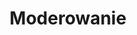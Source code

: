 ---
title: Moderowanie
welcome: "W ramach projektu “Learning Circles in Libraries”, który koordynuje Fundacja\
  \ Rozwoju Społeczeństwa Informacyjnego, już w 2020 roku w polskich bibliotekach\
  \ powstaną kluby wiedzy.\n \nKlub wiedzy to grupa osób, które spotykają się regularnie\
  \ w danym miejscu (np. w bibliotece) - po to, by wspólnie się czegoś uczyć. Osoby\
  \ uczestniczące w spotkaniach korzystają z zasobów wiedzy dostępnych w internecie,\
  \ uczą się od siebie nawzajem, a wsparcie zapewnia im moderator. Moderatorzy nie\
  \ muszą być specjalistami w dziedzinach, których dotyczą kursy. Dlatego moderatorem\
  \ - po przeszkoleniu i przygotowaniu - może zostać każdy."
resources_title: Materiały dla moderatora
resources:
- title: Kursy klubu wiedzy
  image: /assets/img/courses.gif
  url: /courses
- title: Forum moderatorów
  image: /assets/img/discourse.png
  url: https://community.p2pu.org
  tag: forum
- title: Dodatkowe materiały dla moderatora
  image: /assets/img/p2pu.jpeg
  url: https://www.p2pu.org/en/facilitate
layout: facilitate
bundles:
- style
---